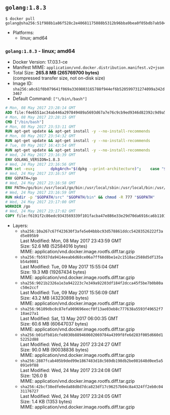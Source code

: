 ## `golang:1.8.3`

```console
$ docker pull golang@sha256:51f988b1a86f528c2e40681175088b5312b96bba9bea0f05bdb7ab504425c52d
```

-	Platforms:
	-	linux; amd64

### `golang:1.8.3` - linux; amd64

-	Docker Version: 17.03.1-ce
-	Manifest MIME: `application/vnd.docker.distribution.manifest.v2+json`
-	Total Size: **265.8 MB (265769700 bytes)**  
	(compressed transfer size, not on-disk size)
-	Image ID: `sha256:a0c61f0b079641f069a3369803165788f944ef6b520599731274099a342d3467`
-	Default Command: `["\/bin\/bash"]`

```dockerfile
# Mon, 08 May 2017 23:28:14 GMT
ADD file:f4e6551ac34ab446a297849489a5693d67a7e76c9cb9ed9346d82392c9d9a5fe in / 
# Mon, 08 May 2017 23:28:15 GMT
CMD ["/bin/bash"]
# Mon, 08 May 2017 23:53:11 GMT
RUN apt-get update && apt-get install -y --no-install-recommends 		ca-certificates 		curl 		wget 	&& rm -rf /var/lib/apt/lists/*
# Mon, 08 May 2017 23:54:32 GMT
RUN apt-get update && apt-get install -y --no-install-recommends 		bzr 		git 		mercurial 		openssh-client 		subversion 				procps 	&& rm -rf /var/lib/apt/lists/*
# Tue, 09 May 2017 16:43:54 GMT
RUN apt-get update && apt-get install -y --no-install-recommends 		g++ 		gcc 		libc6-dev 		make 		pkg-config 	&& rm -rf /var/lib/apt/lists/*
# Wed, 24 May 2017 23:16:39 GMT
ENV GOLANG_VERSION=1.8.3
# Wed, 24 May 2017 23:16:56 GMT
RUN set -eux; 		dpkgArch="$(dpkg --print-architecture)"; 	case "${dpkgArch##*-}" in 		ppc64el) goRelArch='linux-ppc64le'; goRelSha256='e5fb00adfc7291e657f1f3d31c09e74890b5328e6f991a3f395ca72a8c4dc0b3' ;; 		i386) goRelArch='linux-386'; goRelSha256='ff4895eb68fb1daaec41c540602e8bb4c1e8bb2f0e7017367171913fc9995ed2' ;; 		s390x) goRelArch='linux-s390x'; goRelSha256='e2ec3e7c293701b57ca1f32b37977ac9968f57b3df034f2cc2d531e80671e6c8' ;; 		armhf) goRelArch='linux-armv6l'; goRelSha256='3c30a3e24736ca776fc6314e5092fb8584bd3a4a2c2fa7307ae779ba2735e668' ;; 		amd64) goRelArch='linux-amd64'; goRelSha256='1862f4c3d3907e59b04a757cfda0ea7aa9ef39274af99a784f5be843c80c6772' ;; 		*) goRelArch='src'; goRelSha256='5f5dea2447e7dcfdc50fa6b94c512e58bfba5673c039259fd843f68829d99fa6'; 			echo >&2; echo >&2 "warning: current architecture ($dpkgArch) does not have a corresponding Go binary release; will be building from source"; echo >&2 ;; 	esac; 		url="https://golang.org/dl/go${GOLANG_VERSION}.${goRelArch}.tar.gz"; 	wget -O go.tgz "$url"; 	echo "${goRelSha256} *go.tgz" | sha256sum -c -; 	tar -C /usr/local -xzf go.tgz; 	rm go.tgz; 		if [ "$goRelArch" = 'src' ]; then 		echo >&2; 		echo >&2 'error: UNIMPLEMENTED'; 		echo >&2 'TODO install golang-any from jessie-backports for GOROOT_BOOTSTRAP (and uninstall after build)'; 		echo >&2; 		exit 1; 	fi; 		export PATH="/usr/local/go/bin:$PATH"; 	go version
# Wed, 24 May 2017 23:16:57 GMT
ENV GOPATH=/go
# Wed, 24 May 2017 23:16:58 GMT
ENV PATH=/go/bin:/usr/local/go/bin:/usr/local/sbin:/usr/local/bin:/usr/sbin:/usr/bin:/sbin:/bin
# Wed, 24 May 2017 23:16:59 GMT
RUN mkdir -p "$GOPATH/src" "$GOPATH/bin" && chmod -R 777 "$GOPATH"
# Wed, 24 May 2017 23:17:00 GMT
WORKDIR /go
# Wed, 24 May 2017 23:17:02 GMT
COPY file:f6191f2c86edc9343569339f101facba47e886e33e29d70da6916ca6b1101a53 in /usr/local/bin/ 
```

-	Layers:
	-	`sha256:10a267c67f423630f3afe5e04bbbc93d578861ddcc54283526222f3ad5e895b9`  
		Last Modified: Mon, 08 May 2017 23:43:59 GMT  
		Size: 52.6 MB (52584016 bytes)  
		MIME: application/vnd.docker.image.rootfs.diff.tar.gzip
	-	`sha256:fb5937da9414eeab6d68ce06a7ff60d8be1e2c1518ac2588d5df135ab54a9801`  
		Last Modified: Tue, 09 May 2017 15:55:04 GMT  
		Size: 19.3 MB (19267434 bytes)  
		MIME: application/vnd.docker.image.rootfs.diff.tar.gzip
	-	`sha256:9021b2326a1e3a942223c7e349a92203df184f2dcca45f5be7b0b80ac50e2ccf`  
		Last Modified: Tue, 09 May 2017 15:56:09 GMT  
		Size: 43.2 MB (43230898 bytes)  
		MIME: application/vnd.docker.image.rootfs.diff.tar.gzip
	-	`sha256:96109dbc0c87efa909696eecf0f13ae03eb8c777638a5593f49652f718ae27a1`  
		Last Modified: Sat, 13 May 2017 06:00:35 GMT  
		Size: 60.6 MB (60647037 bytes)  
		MIME: application/vnd.docker.image.rootfs.diff.tar.gzip
	-	`sha256:b01dfb81dcfe8030b889460602069784a4399f8fe6d283f005d660d152252d88`  
		Last Modified: Wed, 24 May 2017 23:24:27 GMT  
		Size: 90.0 MB (90038836 bytes)  
		MIME: application/vnd.docker.image.rootfs.diff.tar.gzip
	-	`sha256:2887fcab405b9ded99e1867483d18c569db198db2be081648d0ee5a5091e9f88`  
		Last Modified: Wed, 24 May 2017 23:24:08 GMT  
		Size: 126.0 B  
		MIME: application/vnd.docker.image.rootfs.diff.tar.gzip
	-	`sha256:42bcf38edfe0eda88d8d7dca823df17c96257b04c8a4324ff2eb0c0431176727`  
		Last Modified: Wed, 24 May 2017 23:24:05 GMT  
		Size: 1.4 KB (1353 bytes)  
		MIME: application/vnd.docker.image.rootfs.diff.tar.gzip
